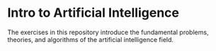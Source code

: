 # Intro to Artificial Intelligence
The exercises in this repository introduce the fundamental problems, theories, and algorithms of the artificial intelligence field.
